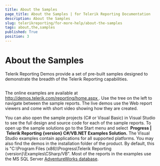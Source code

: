 ```yaml
---
title: About the Samples
page_title: About the Samples | for Telerik Reporting Documentation
description: About the Samples
slug: telerikreporting/for-more-help/about-the-samples
tags: about,the,samples
published: True
position: 3
---
```


# About the Samples



Telerik Reporting Demos provide a set of pre-built samples
        designed to demonstrate the breadth of the Telerik Reporting capabilities.
      

## 

The online examples are available at
        [
            http://demos.telerik.com/reporting/home.aspx
          ](
            http://demos.telerik.com/reporting/home.aspx
          ).
      	  Use the tree on the left to navigate between the sample reports. The live demos use the Web report viewers 
          and come with short video showing how they are created.
      

You can also open the sample projects (C# or Visual Basic) in Visual Studio to see the full design and source 
          code for each of the sample reports. To open up the sample solutions go to the Start menu and select 
          __Progress |__ __Telerik Reporting {version} C#/VB.NET Examples Solution.__
            The Visual Studio examples contain applications for all supported platforms. You may also find the demos in the
            installation folder of the product. By default, this is
            "C:\Program Files (x86)\Progress\Telerik Reporting {version}\Examples\CSharp/VB".
            Most of the reports in the examples use the MS SQL Server 
            [AdventureWorks database](http://msdn.microsoft.com/en-us/library/ms124659%28SQL.100%29.aspx).
      
